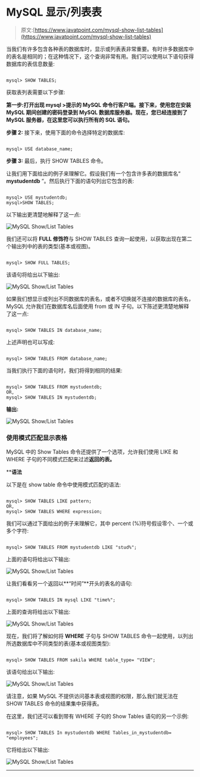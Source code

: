 # MySQL 显示/列表表

> 原文:[https://www.javatpoint.com/mysql-show-list-tables](https://www.javatpoint.com/mysql-show-list-tables)

当我们有许多包含各种表的数据库时，显示或列表表非常重要。有时许多数据库中的表名是相同的；在这种情况下，这个查询非常有用。我们可以使用以下语句获得数据库的表信息数量:

```

mysql> SHOW TABLES;

```

获取表列表需要以下步骤:

**第一步:**打开出现 **mysql >提示**的 MySQL 命令行客户端。接下来，**使用您在安装 MySQL 期间创建的**密码**登录到 MySQL 数据库服务器。现在，您已经连接到了 MySQL 服务器，在这里您可以执行所有的 SQL 语句。**

**步骤 2:** 接下来，使用下面的命令选择特定的数据库:

```

mysql> USE database_name;

```

**步骤 3:** 最后，执行 SHOW TABLES 命令。

让我们用下面给出的例子来理解它。假设我们有一个包含许多表的数据库名“ **mystudentdb** ”。然后执行下面的语句列出它包含的表:

```

mysql> USE mystudentdb;
mysql>SHOW TABLES;

```

以下输出更清楚地解释了这一点:

![MySQL Show/List Tables](../Images/57b6e4f479003d5279cb67fe629a0fe0.png)

我们还可以将 **FULL 修饰符**与 SHOW TABLES 查询一起使用，以获取出现在第二个输出列中的表的类型(基本或视图)。

```

mysql> SHOW FULL TABLES;

```

该语句将给出以下输出:

![MySQL Show/List Tables](../Images/29442948e4878ff59b6b609c02c7818b.png)

如果我们想显示或列出不同数据库的表名，或者不切换就不连接的数据库的表名，MySQL 允许我们在数据库名后面使用 from 或 IN 子句。以下陈述更清楚地解释了这一点:

```

mysql> SHOW TABLES IN database_name;

```

上述声明也可以写成:

```

mysql> SHOW TABLES FROM database_name;

```

当我们执行下面的语句时，我们将得到相同的结果:

```

mysql> SHOW TABLES FROM mystudentdb;
OR,
mysql> SHOW TABLES IN mystudentdb;

```

**输出:**

![MySQL Show/List Tables](../Images/31187f58562d9110005ca52c51b0d391.png)

### 使用模式匹配显示表格

MySQL 中的 Show Tables 命令还提供了一个选项，允许我们使用 LIKE 和 WHERE 子句的不同模式匹配来过滤**返回的表。**

 ****语法**

以下是在 show table 命令中使用模式匹配的语法:

```

mysql> SHOW TABLES LIKE pattern;
OR,
mysql> SHOW TABLES WHERE expression;

```

我们可以通过下面给出的例子来理解它，其中 percent (%)符号假设零个、一个或多个字符:

```

mysql> SHOW TABLES FROM mystudentdb LIKE "stud%";

```

上面的语句将给出以下输出:

![MySQL Show/List Tables](../Images/e44964932aba7d5e624282fbef74ce18.png)

让我们看看另一个返回以**“时间”**开头的表名的语句:

```

mysql> SHOW TABLES IN mysql LIKE "time%"; 

```

上面的查询将给出以下输出:

![MySQL Show/List Tables](../Images/346b2648d3250cd0cb3face802e58cb7.png)

现在，我们将了解如何将 **WHERE** 子句与 SHOW TABLES 命令一起使用，以列出所选数据库中不同类型的表(基本或视图类型):

```

mysql> SHOW TABLES FROM sakila WHERE table_type= "VIEW";

```

该语句给出以下输出:

![MySQL Show/List Tables](../Images/85a4c173296ab814c532f68baffcf902.png)

请注意，如果 MySQL 不提供访问基本表或视图的权限，那么我们就无法在 SHOW TABLES 命令的结果集中获得表。

在这里，我们还可以看到带有 WHERE 子句的 Show Tables 语句的另一个示例:

```

mysql> SHOW TABLES In mystudentdb WHERE Tables_in_mystudentdb= "employees";

```

它将给出以下输出:

![MySQL Show/List Tables](../Images/ef9c362464d3965708c49164520e8e0d.png)

* * ***